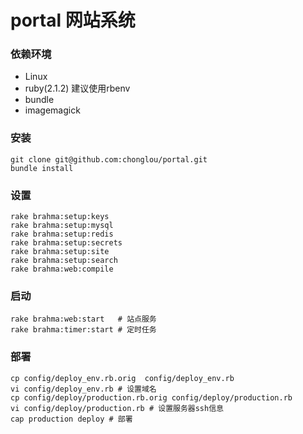 portal 网站系统
======

### 依赖环境
 * Linux
 * ruby(2.1.2) 建议使用rbenv
 * bundle
 * imagemagick

### 安装
    git clone git@github.com:chonglou/portal.git
    bundle install

### 设置
    rake brahma:setup:keys
    rake brahma:setup:mysql
    rake brahma:setup:redis
    rake brahma:setup:secrets
    rake brahma:setup:site
    rake brahma:setup:search
    rake brahma:web:compile

### 启动
    rake brahma:web:start	# 站点服务
    rake brahma:timer:start	# 定时任务


### 部署
    cp config/deploy_env.rb.orig  config/deploy_env.rb
    vi config/deploy_env.rb # 设置域名
    cp config/deploy/production.rb.orig config/deploy/production.rb
    vi config/deploy/production.rb # 设置服务器ssh信息
    cap production deploy # 部署
    
